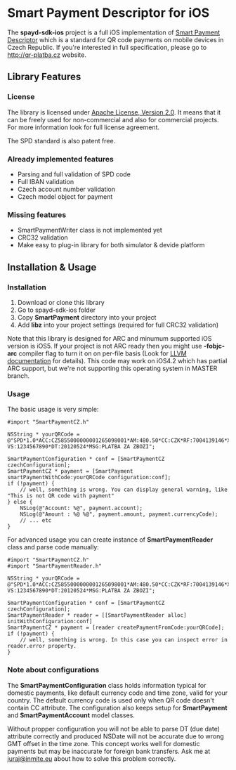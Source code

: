 # Smart Payment Descriptor for iOS

The **spayd-sdk-ios** project is a full iOS implementation of [Smart Payment Descriptor](http://qr-platba.cz) which is a standard for QR code payments on mobile devices in Czech Republic. If you're interested in full specification, please go to http://qr-platba.cz website.

## Library Features

### License

The library is licensed under [Apache License, Version 2.0](http://www.apache.org/licenses/LICENSE-2.0). It means that it can be freely used for non-commercial and also for commercial projects. For more information look for full license agreement.

The SPD standard is also patent free.

### Already implemented features

* Parsing and full validation of SPD code
* Full IBAN validation
* Czech account number validation
* Czech model object for payment

### Missing features

* SmartPaymentWriter class is not implemented yet
* CRC32 validation
* Make easy to plug-in library for both simulator & devide platform


## Installation & Usage

### Installation

1. Download or clone this library
2. Go to spayd-sdk-ios folder
3. Copy **SmartPayment** directory into your project
4. Add **libz** into your project settings (required for full CRC32 validation)

Note that this library is designed for ARC and minumum supported iOS version is iOS5. If your project is not ARC ready then you might use **-fobjc-arc** compiler flag to turn it on on per-file basis (Look for [LLVM documentation](http://clang.llvm.org/docs/AutomaticReferenceCounting.html) for details). This code may work on iOS4.2 which has partial ARC support, but we're not supporting this operating system in MASTER branch.

### Usage

The basic usage is very simple:

```
#import "SmartPaymentCZ.h"

NSString * yourQRCode = @"SPD*1.0*ACC:CZ5855000000001265098001*AM:480.50*CC:CZK*RF:7004139146*X-VS:1234567890*DT:20120524*MSG:PLATBA ZA ZBOZI";

SmartPaymentConfiguration * conf = [SmartPaymentCZ czechConfiguration];
SmartPaymentCZ * payment = [SmartPayment smartPaymentWithCode:yourQRCode configuration:conf];
if (!payment) {
	// well, something is wrong. You can display general warning, like "This is not QR code with payment"
} else {
	NSLog(@"Account: %@", payment.account);
	NSLog(@"Amount : %@ %@", payment.amount, payment.currencyCode);
	// ... etc
}
```

For advanced usage you can create instance of **SmartPaymentReader** class and parse code manually:

```
#import "SmartPaymentCZ.h"
#import "SmartPaymentReader.h"

NSString * yourQRCode = @"SPD*1.0*ACC:CZ5855000000001265098001*AM:480.50*CC:CZK*RF:7004139146*X-VS:1234567890*DT:20120524*MSG:PLATBA ZA ZBOZI";

SmartPaymentConfiguration * conf = [SmartPaymentCZ czechConfiguration];
SmartPaymentReader * reader = [[SmartPaymentReader alloc] initWithConfiguration:conf]
SmartPaymentCZ * payment = [reader createPaymentFromCode:yourQRCode];
if (!payment) {
	// well, something is wrong. In this case you can inspect error in reader.error property.
}
```

### Note about configurations

The **SmartPaymentConfiguration** class holds information typical for domestic payments, like default currency code and time zone, valid for your country. The default currency code is used only when QR code doesn't contain CC attribute. The configuration also keeps setup for **SmartPayment** and **SmartPaymentAccount** model classes. 

Without propper configuration you will not be able to parse DT (due date) attribute correctly and produced NSDate will not be accurate due to wrong GMT offset in the time zone. This concept works well for domestic payments but may be inaccurate for foreign bank transfers. Ask me at juraj@inmite.eu about how to solve this problem correctly.
